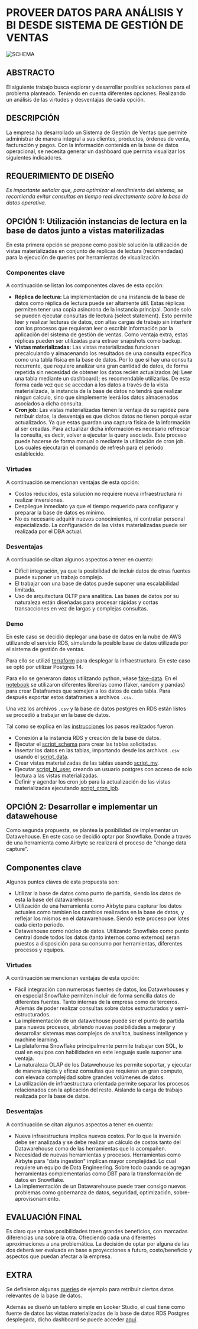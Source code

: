 # PROVEER DATOS PARA ANÁLISIS Y BI DESDE SISTEMA DE GESTIÓN DE VENTAS

![SCHEMA](images/aden-light.png)

## ABSTRACTO

El siguiente trabajo busca explorar y desarrollar posibles soluciones para el problema planteado. Teniendo en cuenta diferentes opciones. Realizando un análisis de las virtudes y desventajas de cada opción.

## DESCRIPCIÓN

La empresa ha desarrollado un Sistema de Gestión de Ventas que permite administrar de manera integral a sus clientes, productos, órdenes de venta, facturación y pagos. Con la información contenida en la base de datos operacional, 
se necesita generar un dashboard que permita visualizar los siguientes indicadores.

## REQUERIMIENTO DE DISEÑO

*Es importante señalar que, para optimizar el rendimiento del sistema, se recomienda evitar consultas en tiempo real directamente sobre la base de datos operativa.*

## OPCIÓN 1: Utilización instancias de lectura en la base de datos junto a vistas materilizadas

En esta primera opción se propone como posible solución la utilización de vistas materializadas en conjunto de replicas de lectura (recomendadas) para la ejecución de queries por herramientas de visualización.

### Componentes clave

A continuación se listan los componentes claves de esta opción:
- **Réplica de lectura:** La implementación de una instancia de la base de datos como réplica de lectura puede ser altamente útil. Estas réplicas permiten tener una copia asincrona de la instancia principal.
Donde solo se pueden ejecutar consultas de lectura (select statement). Esto permite leer y realizar lecturas de datos, con altas cargas de trabajo sin interferir con los procesos que requieran leer o escribir información por la aplicación del sistema de gestión de ventas.
Como ventaja extra, estas réplicas pueden ser utilizadas para extraer snapshots como backup.
- **Vistas materializadas:** Las vistas materializadas funcionan precalculando y almacenando los resultados de una consulta específica como una tabla física en la base de datos.
Por lo que sí hay una consulta recurrente, que requiere analizar una gran cantidad de datos, de forma repetida sin necesidad de obtener los datos recién actualizados (ej: Leer una tabla mediante un dashboard); es recomendable utilizarlas.
De esta forma cada vez que se accedan a los datos a través de la vista materializada, la instancia de la base de datos no tendrá que realizar ningun calculo, sino que simplemente leerá los datos almacenados asociados a dicha consulta.
- **Cron job:** Las vistas materializadas tienen la ventaja de su rapidez para retribuir datos, la desventaja es que dichos datos no tienen porqué estar actualizados. Ya que estas guardan una captura física de la información al ser creadas.
Para actualizar dicha información es necesario refrescar la consulta, es decir, volver a ejecutar la query asociada. Este proceso puede hacerse de forma manual o mediante la utilización de cron job. Los cuales ejecutarán el comando de refresh para el periodo establecido.

### Virtudes

A continuación se mencionan ventajas de esta opción:
- Costos reducidos, esta solución no requiere nueva infraestructura ni realizar inversiones.
- Despliegue inmediato ya que el tiempo requerido para configurar y preparar la base de datos es mínimo.
- No es necesario adquirir nuevos conocimientos, ni contratar personal especializado. La configuración de las vistas materializadas puede ser realizada por el DBA actual.

### Desventajas

A continuación se citan algunos aspectos a tener en cuenta:
- Difícil integración, ya que la posibilidad de incluir datos de otras fuentes puede suponer un trabajo complejo.
- El trabajar con una base de datos puede suponer una escalabilidad limitada.
- Uso de arquitectura OLTP para analitica. Las bases de datos por su naturaleza están diseñadas para procesar rápidas y cortas transacciones en vez de largas y complejas consultas.

### Demo

En este caso se decidió deplegar una base de datos en la nube de AWS utilizando el servicio RDS, simulando la posible base de datos utilizada por el sistema de gestión de ventas.

Para ello se utilizó [terraform](postgres-rds-db/terraform/) para desplegar la infraestructura. En este caso se optó por utilizar Postgres 14.

Para ello se generaron datos utilizando python, véase [fake-data](fake-data/). En el [notebook](fake-data/FakeDataCreator.ipynb) se utilizaron diferentes librerías como (faker, random y pandas) para crear Dataframes que semejen a los datos de cada tabla. 
Para después exportar estos dataframes a archivos `.csv`.

Una vez los archivos `.csv` y la base de datos postgres en RDS están listos se procedió a trabajar en la base de datos.

Tal como se explica en las [instrucciones](postgres-rds-db/Readme.md) los pasos realizados fueron.
- Conexión a la instancia RDS y creación de la base de datos.
- Ejecutar el [script_schema](db-files/schema.sql) para crear las tablas solicitadas.
- Insertar los datos en las tablas, importando desde los archivos `.csv` usando el [script_data](db-files/data.sql).
- Crear vistas materializadas de las tablas usando [script_mv](db-files/mv.sql).
- Ejecutar [script_bi_user](db-files/bi_user.sql), creando un usuario postgres con acceso de solo lectura a las vistas materializadas.
- Definir y agendar los cron job para la actualización de las vistas materializadas ejecutando [script_cron_job](postgres-rds-db/cron_job.sql).

## OPCIÓN 2: Desarrollar e implementar un datawehouse

Como segunda propuesta, se plantea la posibilidad de implementar un Datawehouse. En este caso se decidió optar por Snowflake. Donde a través de una herramienta como Airbyte se realizará el proceso de "change data capture".

## Componentes clave
Algunos puntos claves de esta propuesta son:
- Utilizar la base de datos como punto de partida, siendo los datos de esta la base del datawarehouse.
- Utilización de una herramienta como Airbyte para capturar los datos actuales como tambien los cambios realizados en la base de datos, y reflejar los mismos en el datawarehouse. Siendo este proceso por lotes cada cierto periodo.
- Datawehouse como núcleo de datos. Utilizando Snowflake como punto central donde todos los datos (tanto internos como externos) seran puestos a disposición para su consumo por herramientas, diferentes procesos y equipos.

### Virtudes

A continuación se mencionan ventajas de esta opción:
- Fácil integración con numerosas fuentes de datos, los Datawehouses y en especial Snowflake permiten incluir de forma sencilla datos de diferentes fuentes.
Tanto internas de la empresa como de terceros. Además de poder realizar consultas sobre datos estructurados y semi-estructurados.
- La implementación de un datawehouse puede ser el punto de partida para nuevos procesos, abriendo nuevas posibilidades a mejorar y desarrollar sistemas mas complejos de analítca, business inteligence y machine learning.
- La plataforma Snowflake principalmente permite trabajar con SQL, lo cual en equipos con habilidades en este lenguaje suele suponer una ventaja.
- La naturaleza OLAP de los Datawehouse les permite soportar, y ejecutar de manera rápida y eficaz consultas que requieran un gran computo, con elevada complejidad sobre grandes volúmenes de datos.
- La utilización de infraestructura orientada permite separar los procesos relacionados con la aplicación del resto. Aislando la carga de trabajo realizada por la base de datos.

### Desventajas

A continuación se citan algunos aspectos a tener en cuenta:
- Nueva infraestructura implica nuevos costos. Por lo que la inversión debe ser analizada y se debe realizar un cálculo de costos tanto del Datawarehouse como de las herramientas que lo acompañen.
- Necesidad de nuevas herramientas y procesos. Herramientas como Airbyte para "data ingestion" implican mayor complejidad. Lo cual requiere un equipo de Data Engineering. Sobre todo cuando se agregan herramientas complementarias como DBT para la transformación de datos en Snowflake.
- La implementación de un Datawarehouse puede traer consigo nuevos problemas como gobernanza de datos, seguridad, optimización, sobre-aprovisonamiento.

## EVALUACIÓN FINAL

Es claro que ambas posibilidades traen grandes beneficios, con marcadas diferencias una sobre la otra. Ofreciendo cada una diferentes aproximaciones a una problemática.
La decisión de optar por alguna de las dos deberá ser evaluada en base a proyecciones a futuro, costo/beneficio y aspectos que puedan afectar a la empresa.

## EXTRA

Se definieron algunas [queries](db-files/queries.sql) de ejemplo para retribuir ciertos datos relevantes de la base de datos.

Además se diseñó un tablero simple en Looker Studio, el cual tiene como fuente de datos las vistas materializadas de la base de datos RDS Postgres desplegada, dicho dashboard se puede acceder [aquí](https://lookerstudio.google.com/reporting/fb733aa8-9e56-44a0-b21c-945d7d54a75d).
